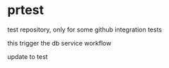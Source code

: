 # prtest
test repository, only for some github integration tests

this trigger the db service workflow

update to test
